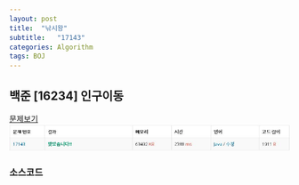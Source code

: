 ```yaml
---
layout: post
title:  "낚시왕"
subtitle:   "17143"
categories: Algorithm
tags: BOJ
---
```


## 백준 [16234] 인구이동
[문제보기](https://www.acmicpc.net/problem/17143) <br>
![Alt text](/assets/img/baekjoon/17143.JPG)

### 소스코드

~~~ java
~~~
